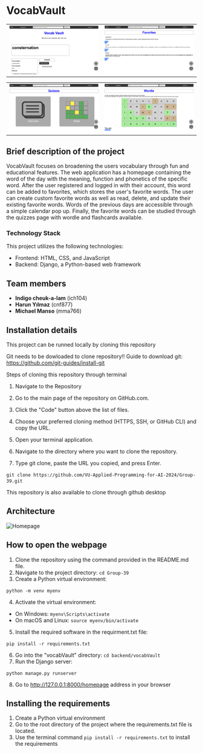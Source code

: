# VocabVault

<table>
  <tr>
    <td>
      <img src="/website_images/homepage_img.png" alt="Homepage" width="400"/>
    </td>
    <td>
      <img src="/website_images/favorites_img.png" alt="Favorites page" width="400"/>
    </td>
  </tr>
</table>

<table>
  <tr>
    <td>
      <img src="/website_images/quizzes_img.png" alt="Quizzes page" width="400"/>
    </td>
    <td>
      <img src="/website_images/wordle_img.png" alt="Wordle game" width="400"/>
    </td>
  </tr>
</table>

## Brief description of the project
VocabVault focuses on broadening the users vocabulary through fun and educational features. The web application has a homepage containing the word of the day with the meaning, function and phonetics of the specific word. After the user registered and logged in with their account, this word can be added to favorites, which stores the user's favorite words. The user can create custom favorite words as well as read, delete, and update their existing favorite words. Words of the previous days are accessible through a simple calendar pop up. Finally, the favorite words can be studied through the quizzes page with wordle and flashcards available.

### Technology Stack
This project utilizes the following technologies:

- Frontend: HTML, CSS, and JavaScript
- Backend: Django, a Python-based web framework

## Team members
- **Indigo cheuk-a-lam** (ich104)
- **Harun Yılmaz** (cnf877)
- **Michael Manso** (mma766)

## Installation details
This project can be runned locally by cloning this repository

Git needs to be dowloaded to clone repository!!
Guide to download git:
https://github.com/git-guides/install-git

Steps of cloning this repository through terminal
1. Navigate to the Repository

2. Go to the main page of the repository on GitHub.com. 

3. Click the "Code" button above the list of files.

4. Choose your preferred cloning method (HTTPS, SSH, or GitHub CLI) and copy the URL.

5. Open your terminal application.

6. Navigate to the directory where you want to clone the repository.

7. Type git clone, paste the URL you copied, and press Enter.
  ```
  git clone https://github.com/VU-Applied-Programming-for-AI-2024/Group-39.git
  ```

This repository is also available to clone through github desktop

## Architecture

<img src="/website_images/architecture.png" alt="Homepage" width="400"/>

## How to open the webpage

1. Clone the repository using the command provided in the README.md file.
2. Navigate to the project directory: `cd Group-39`
3. Create a Python virtual environment:
  ```
  python -m venv myenv
  ```
4. Activate the virtual environment:
- On Windows: `myenv\Scripts\activate`
- On macOS and Linux: `source myenv/bin/activate`
5. Install the required software in the requirment.txt file:
  ```
  pip install -r requirements.txt
  ```
6. Go into the "vocabVault" directory: `cd backend/vocabVault`
7. Run the Django server:
  ```
  python manage.py runserver
  ```
8. Go to http://127.0.0.1:8000/homepage address in your browser

## Installing the requirements
1. Create a Python virtual environment
2. Go to the root directory of the project where the requirements.txt file is located.
3. Use the terminal command `pip install -r requirements.txt` to install the requirements 
